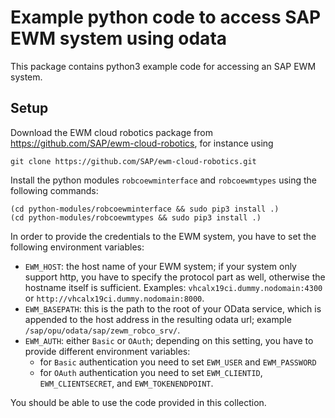 # Example python code to access SAP EWM system using odata

This package contains python3 example code for accessing an SAP EWM system.

## Setup

Download the EWM cloud robotics package from https://github.com/SAP/ewm-cloud-robotics, for instance using
```
git clone https://github.com/SAP/ewm-cloud-robotics.git
```

Install the python modules `robcoewminterface` and `robcoewmtypes` using the following commands:

```
(cd python-modules/robcoewminterface && sudo pip3 install .)
(cd python-modules/robcoewmtypes && sudo pip3 install .)
```

In order to provide the credentials to the EWM system, you have to set the following environment variables:
* `EWM_HOST`: the host name of your EWM system; if your system only support http, you have to specify the protocol part as well, otherwise the hostname itself is sufficient. Examples: `vhcalx19ci.dummy.nodomain:4300` or `http://vhcalx19ci.dummy.nodomain:8000`.
* `EWM_BASEPATH`: this is the path to the root of your OData service, which is appended to the host address in the resulting odata url; example `/sap/opu/odata/sap/zewm_robco_srv/`.
* `EWM_AUTH`: either `Basic` or `OAuth`; depending on this setting, you have to provide different environment variables:
  * for `Basic` authentication you need to set `EWM_USER` and `EWM_PASSWORD`
  * for `OAuth` authentication you need to set `EWM_CLIENTID`, `EWM_CLIENTSECRET`, and `EWM_TOKENENDPOINT`.


You should be able to use the code provided in this collection.
